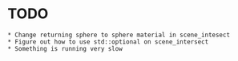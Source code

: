 # TODO
    * Change returning sphere to sphere material in scene_intesect
    * Figure out how to use std::optional on scene_intersect
    * Something is running very slow
